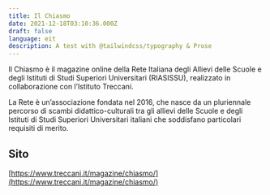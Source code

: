 ```yaml
---
title: Il Chiasmo
date: 2021-12-18T03:10:36.000Z
draft: false
language: eit
description: A test with @tailwindcss/typography & Prose
---
```



Il Chiasmo è il magazine online della Rete Italiana degli Allievi delle Scuole e degli Istituti di Studi Superiori Universitari (RIASISSU), realizzato in collaborazione con l’Istituto Treccani.

La Rete è un’associazione fondata nel 2016, che nasce da un pluriennale percorso di scambi didattico-culturali tra gli allievi delle Scuole e degli Istituti di Studi Superiori Universitari italiani che soddisfano particolari requisiti di merito.

## Sito

[https://www.treccani.it/magazine/chiasmo/](https://www.treccani.it/magazine/chiasmo/)